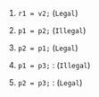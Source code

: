 1. `r1 = v2;` (`Legal`)     
      
2. `p1 = p2;` (`Illegal`)     
      
3. `p2 = p1;` (`Legal`)     
    
4. `p1 = p3;` : (`Illegal`)      
     
5. `p2 = p3;` : (`Legal`)     